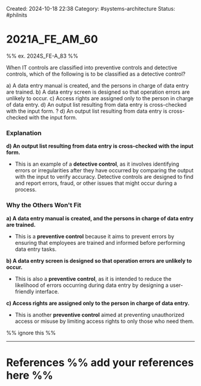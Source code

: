 Created: 2024-10-18 22:38
Category:  #systems-architecture
Status: #philnits



# 2021A_FE_AM_60

%% ex. 2024S_FE-A_83 %%

When IT controls are classified into preventive controls and detective controls, which of the following is to be classified as a detective control?

a) A data entry manual is created, and the persons in charge of data entry are trained.
b) A data entry screen is designed so that operation errors are unlikely to occur.
c) Access rights are assigned only to the person in charge of data entry.
d) An output list resulting from data entry is cross-checked with the input form.
?
d) An output list resulting from data entry is cross-checked with the input form.
### Explanation

**d) An output list resulting from data entry is cross-checked with the input form.**

- This is an example of a **detective control**, as it involves identifying errors or irregularities after they have occurred by comparing the output with the input to verify accuracy. Detective controls are designed to find and report errors, fraud, or other issues that might occur during a process.
### Why the Others Won't Fit

**a) A data entry manual is created, and the persons in charge of data entry are trained.**

- This is a **preventive control** because it aims to prevent errors by ensuring that employees are trained and informed before performing data entry tasks.

**b) A data entry screen is designed so that operation errors are unlikely to occur.**

- This is also a **preventive control**, as it is intended to reduce the likelihood of errors occurring during data entry by designing a user-friendly interface.

**c) Access rights are assigned only to the person in charge of data entry.**

- This is another **preventive control** aimed at preventing unauthorized access or misuse by limiting access rights to only those who need them.





%% ignore this %%
<!--SR:!2024-10-21,1,230-->
---









# References %% add your references here %%
